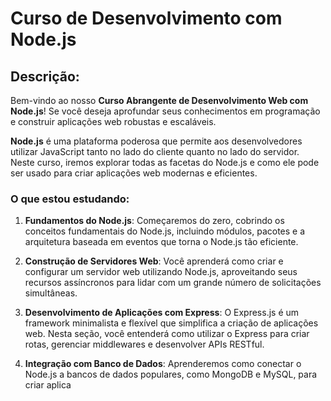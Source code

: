 # Curso de Desenvolvimento com Node.js

## Descrição:

Bem-vindo ao nosso **Curso Abrangente de Desenvolvimento Web com Node.js**! Se você deseja aprofundar seus conhecimentos em programação e construir aplicações web robustas e escaláveis.

**Node.js** é uma plataforma poderosa que permite aos desenvolvedores utilizar JavaScript tanto no lado do cliente quanto no lado do servidor. Neste curso, iremos explorar todas as facetas do Node.js e como ele pode ser usado para criar aplicações web modernas e eficientes.

### O que estou estudando:

1. **Fundamentos do Node.js**: Começaremos do zero, cobrindo os conceitos fundamentais do Node.js, incluindo módulos, pacotes e a arquitetura baseada em eventos que torna o Node.js tão eficiente.

2. **Construção de Servidores Web**: Você aprenderá como criar e configurar um servidor web utilizando Node.js, aproveitando seus recursos assíncronos para lidar com um grande número de solicitações simultâneas.

3. **Desenvolvimento de Aplicações com Express**: O Express.js é um framework minimalista e flexível que simplifica a criação de aplicações web. Nesta seção, você entenderá como utilizar o Express para criar rotas, gerenciar middlewares e desenvolver APIs RESTful.

4. **Integração com Banco de Dados**: Aprenderemos como conectar o Node.js a bancos de dados populares, como MongoDB e MySQL, para criar aplica
